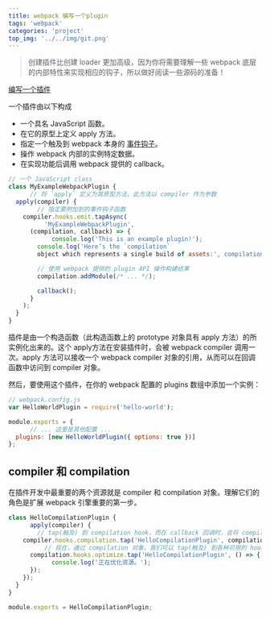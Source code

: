 ```yaml
---
title: webpack 编写一个plugin
tags: 'webpack'
categories: 'project'
top_img: '../../img/git.png'
---
```


> 创建插件比创建 loader 更加高级，因为你将需要理解一些 webpack 底层的内部特性来实现相应的钩子，所以做好阅读一些源码的准备！

<a href="https://webpack.docschina.org/contribute/writing-a-plugin/" target="_blank">编写一个插件</a>

一个插件由以下构成
* 一个具名 JavaScript 函数。
* 在它的原型上定义 apply 方法。
* 指定一个触及到 webpack 本身的 <a href="https://webpack.docschina.org/api/compiler-hooks/">事件钩子</a>。
* 操作 webpack 内部的实例特定数据。
* 在实现功能后调用 webpack 提供的 callback。



``` javascript
// 一个 JavaScript class
class MyExampleWebpackPlugin {
      // 将 `apply` 定义为其原型方法，此方法以 compiler 作为参数
  apply(compiler) {
        // 指定要附加到的事件钩子函数
    compiler.hooks.emit.tapAsync(
          'MyExampleWebpackPlugin',
      (compilation, callback) => {
            console.log('This is an example plugin!');
        console.log('Here’s the `compilation`
        object which represents a single build of assets:', compilation);

        // 使用 webpack 提供的 plugin API 操作构建结果
        compilation.addModule(/* ... */);

        callback();
      }
    );
  }
}
```

插件是由一个构造函数（此构造函数上的 prototype 对象具有 apply 方法）的所实例化出来的。这个 apply方法在安装插件时，会被 webpack compiler 调用一次。apply 方法可以接收一个 webpack compiler 对象的引用，从而可以在回调函数中访问到 compiler 对象。




然后，要使用这个插件，在你的 webpack 配置的 plugins 数组中添加一个实例：
``` javascript
// webpack.config.js
var HelloWorldPlugin = require('hello-world');

module.exports = {
      // ... 这里是其他配置 ...
  plugins: [new HelloWorldPlugin({ options: true })]
};
```

## compiler 和 compilation

在插件开发中最重要的两个资源就是 compiler 和 compilation 对象。理解它们的角色是扩展 webpack 引擎重要的第一步。
``` javascript
class HelloCompilationPlugin {
      apply(compiler) {
        // tap(触及) 到 compilation hook，而在 callback 回调时，会将 compilation 对象作为参数，
    compiler.hooks.compilation.tap('HelloCompilationPlugin', compilation => {
          // 现在，通过 compilation 对象，我们可以 tap(触及) 到各种可用的 hooks 了
      compilation.hooks.optimize.tap('HelloCompilationPlugin', () => {
            console.log('正在优化资源。');
      });
    });
  }
}

module.exports = HelloCompilationPlugin;
```










